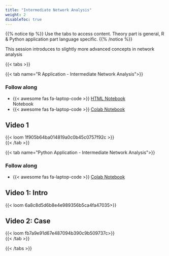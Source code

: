 ```yaml
---
title: "Intermediate Network Analysis"
weight: 2
disableToc: true
---
```


{{% notice tip %}} Use the tabs to access content. Theory part is general, R & Python application part language specific.
{{% /notice %}}

This session introduces to slightly more advanced concepts in network analysis

{{< tabs >}}



{{< tab name="R Application - Intermediate Network Analysis">}}
<div>
   <h3>Follow along</h3>
  <ul>
    <li> {{< awesome fas fa-laptop-code >}} <a href="https://sds-aau.github.io/SDS-master/M2/notebooks/network_analysis_application_directed.nb.html" target="_blank">HTML Notebook</a> </li> Notebook</a> </li>
  <li> {{< awesome fas fa-laptop-code >}} <a href="https://colab.research.google.com/github/SDS-AAU/SDS-master/blob/master/M2/notebooks/network_analysis_application_bipartite.ipynb" target="_blank">Colab Notebook</a> </li>
  </ul>

  <h2>Video 1</h2>
  {{< loom 1f905b64ba014819a0c0b45c0757f92c >}}


</div>
{{< /tab >}}


  
{{< tab name="Python Application - Intermediate Network Analysis">}}
<div>
   <h3>Follow along</h3> 
  <ul>
    <li> {{< awesome fas fa-laptop-code >}} <a href="https://github.com/SDS-AAU/SDS-master/blob/master/M2/notebooks/M2_Directed_Networks_hands_on_Python.ipynb" target="_blank">Colab Notebook</a> </li>
  </ul>

  <h2>Video 1: Intro </h2>
  {{< loom 6a8c8d5d6b8e4e989356b5ca4fa47035>}}
  
  <h2>Video 2: Case</h2>
  {{< loom fb7a9e91d67e487094b390c9b509737c>}}
  
</div>
{{< /tab >}}

{{< /tabs >}}
